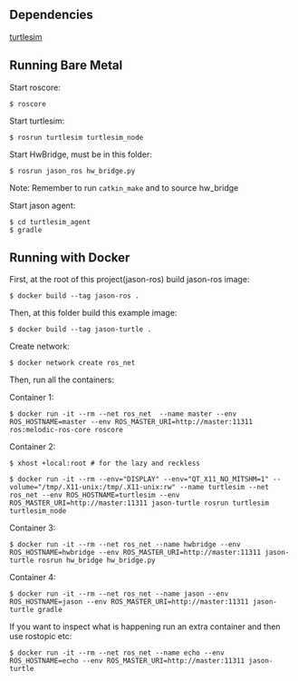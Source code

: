 ## Dependencies
[turtlesim](http://wiki.ros.org/turtlesim)

## Running Bare Metal

Start roscore:
```
$ roscore
```

Start turtlesim:

```
$ rosrun turtlesim turtlesim_node
```

Start HwBridge, must be in this folder:
```
$ rosrun jason_ros hw_bridge.py
```

Note: Remember to run ```catkin_make``` and to source hw_bridge

Start jason agent:
```
$ cd turtlesim_agent
$ gradle
```

## Running with Docker

First, at the root of this project(jason-ros) build jason-ros image:
```
$ docker build --tag jason-ros .
```

Then, at this folder build this example image:
```
$ docker build --tag jason-turtle .
```

Create network:
```
$ docker network create ros_net
```

Then, run all the containers:

Container 1:
```
$ docker run -it --rm --net ros_net  --name master --env ROS_HOSTNAME=master --env ROS_MASTER_URI=http://master:11311 ros:melodic-ros-core roscore
```

Container 2:
```
$ xhost +local:root # for the lazy and reckless
```

````
$ docker run -it --rm --env="DISPLAY" --env="QT_X11_NO_MITSHM=1" --volume="/tmp/.X11-unix:/tmp/.X11-unix:rw" --name turtlesim --net ros_net --env ROS_HOSTNAME=turtlesim --env ROS_MASTER_URI=http://master:11311 jason-turtle rosrun turtlesim turtlesim_node
````

Container 3:
```
$ docker run -it --rm --net ros_net --name hwbridge --env ROS_HOSTNAME=hwbridge --env ROS_MASTER_URI=http://master:11311 jason-turtle rosrun hw_bridge hw_bridge.py
```

Container 4:
```
$ docker run -it --rm --net ros_net --name jason --env ROS_HOSTNAME=jason --env ROS_MASTER_URI=http://master:11311 jason-turtle gradle
```

If you want to inspect what is happening run an extra container and then use rostopic etc:
```
$ docker run -it --rm --net ros_net --name echo --env ROS_HOSTNAME=echo --env ROS_MASTER_URI=http://master:11311 jason-turtle
```
